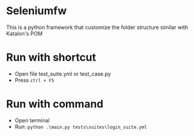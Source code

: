 # Seleniumfw
This is a python framework that customize the folder structure similar with Katalon's POM

# Run with shortcut
- Open file test_suite.yml or test_case.py
- Press `ctrl + F5`

# Run with command
- Open terminal
- Run: `python .\main.py tests\suites\login_suite.yml`